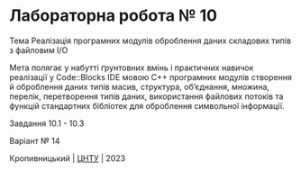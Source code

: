 ﻿# Лабораторна робота № 10

Тема Реалізація програмних модулів оброблення даних складових типів з файловим I/O

Мета полягає у набутті ґрунтовних вмінь і практичних навичок реалізації у Code::Blocks IDE мовою С++ програмних модулів створення й оброблення даних типів масив, структура, об’єднання, множина, перелік, перетворення типів даних, використання файлових потоків та функцій стандартних бібліотек для оброблення символьної інформації.

Завдання 10.1 - 10.3

Варіант №  14


Кропивницький | <a href="http://www.kntu.kr.ua/">ЦНТУ</a> | 2023
